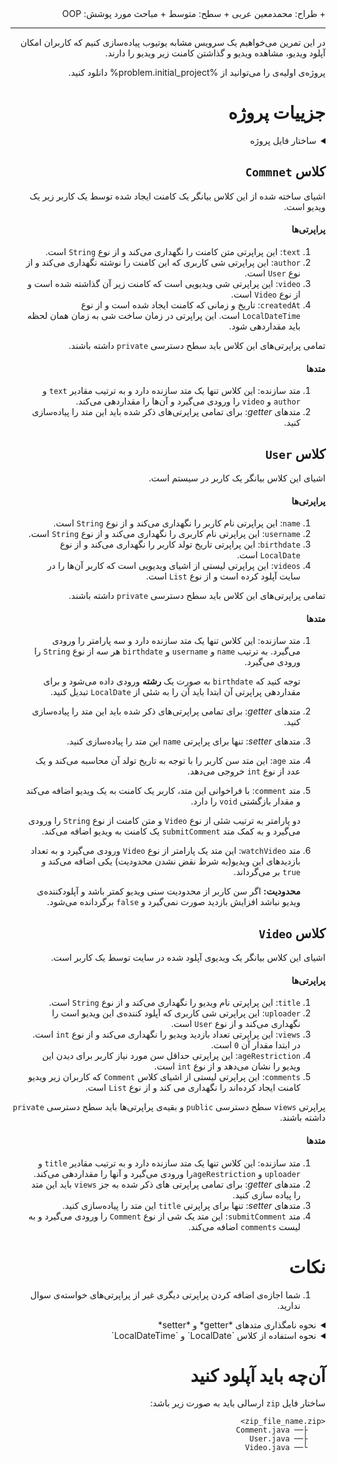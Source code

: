 <div dir="rtl">
+ طراح: محمدمعین عربی
+ سطح: متوسط
+ مباحث مورد پوشش: OOP

----------

در این تمرین می‌خواهیم یک سرویس مشابه یوتیوب پیاده‌سازی کنیم که کاربران امکان آپلود ویدیو، مشاهده ویدیو و گذاشتن کامنت زیر ویدیو را دارند.

پروژه‌ی اولیه‌ی را می‌توانید از %problem.initial_project% دانلود کنید.

# جزییات پروژه

<details class="grey">
<summary>ساختار فایل پروژه</summary>
```
youtube
	├── <mark title="باید پیاده‌سازی شود">Comment.java</mark>
	├── <mark title="باید پیاده‌سازی شود">User.java</mark>
	└── <mark title="باید پیاده‌سازی شود">Video.java</mark>
```

</details>

## کلاس `Commnet`

اشیای ساخته شده از این کلاس بیانگر یک کامنت ایجاد شده توسط یک کاربر زیر یک ویدیو است.

#### پراپرتی‌ها

1. `text`: این پراپرتی متن کامنت را نگهداری می‌کند و از نوع `String` است.
2. `author`: این پراپرتی شی کاربری که این کامنت را نوشته نگهداری می‌کند و از نوع `User` است.
3. `video`: این پراپرتی شی ویدیویی است که کامنت زیر آن گذاشته شده است و از نوع `Video` است.
4. `createdAt`: تاریخ و زمانی که کامنت ایجاد شده است و از نوع `LocalDateTime` است. این پراپرتی در زمان ساخت شی به زمان همان لحظه باید مقداردهی شود.

تمامی پراپرتی‌های این کلاس باید سطح دسترسی `private` داشته باشند.

#### متدها

1. متد سازنده: این کلاس تنها یک متد سازنده دارد و به ترتیب مقادیر `text` و `author` و `video` را ورودی می‌گیرد و آن‌ها را مقداردهی می‌کند.
2. متدهای *getter*: برای تمامی پراپرتی‌های ذکر شده باید این متد را پیاده‌سازی کنید.

## کلاس `User`

اشیای این کلاس بیانگر یک کاربر در سیستم است.

#### پراپرتی‌ها

1. `name`: این پراپرتی نام کاربر را نگهداری می‌کند و از نوع `String` است.
2. `username`: این پراپرتی نام کاربری را نگهداری می‌کند و از نوع `String` است.
3. `birthdate`: این پراپرتی تاریخ تولد کاربر را نگهداری می‌کند و از نوع `LocalDate` است.
4. `videos`: این پراپرتی لیستی از اشیای ویدیویی است که کاربر آن‌ها را در سایت آپلود کرده است و از نوع `List` است.

تمامی پراپرتی‌های این کلاس باید سطح دسترسی `private` داشته باشند.

#### متدها

1. متد سازنده: این کلاس تنها یک متد سازنده دارد و سه پارامتر را ورودی می‌گیرد. به ترتیب `name` و `username` و `birthdate` هر سه از نوع `String` را ورودی می‌گیرد. 

    توجه کنید که `birthdate` به صورت یک **رشته** ورودی داده می‌شود و برای مقداردهی پراپرتی آن ابتدا باید آن را به شئی از `LocalDate` تبدیل کنید.

2. متدهای *getter*: برای تمامی پراپرتی‌های ذکر شده باید این متد را پیاده‌سازی کنید.
3. متدهای *setter*: تنها برای پراپرتی `name` این متد را پیاده‌سازی کنید.
4. متد `age`: این متد سن کاربر را با توجه به تاریخ تولد آن محاسبه می‌کند و یک عدد از نوع `int` خروجی می‌دهد.
5. متد `comment`: با فراخوانی این متد، کاربر یک کامنت به یک ویدیو اضافه می‌کند و مقدار بازگشتی `void` را دارد.
    
    دو پارامتر به ترتیب شئی از نوع `Video` و متن کامنت از نوع `String` را ورودی می‌گیرد و به کمک متد `submitComment` یک کامنت به ویدیو اضافه می‌کند.
    
6. متد `watchVideo`: این متد یک پارامتر از نوع `Video` ورودی می‌گیرد و به تعداد بازدیدهای این ویدیو(به شرط نقض نشدن محدودیت) یکی اضافه می‌کند و `true` بر می‌گرداند.

    **محدودیت:** اگر سن کاربر از محدودیت سنی ویدیو کمتر باشد و آپلودکننده‌ی ویدیو نباشد افزایش بازدید صورت نمی‌گیرد و `false` برگردانده می‌شود.

## کلاس `Video`

اشیای این کلاس بیانگر یک ویدیوی آپلود شده در سایت توسط یک کاربر است.

#### پراپرتی‌ها

1. `title`: این پراپرتی نام ویدیو را نگهداری می‌کند و از نوع `String` است.
2. `uploader`: این پراپرتی شی کاربری که آپلود کننده‌ی این ویدیو است را نگهداری می‌کند و از نوع `User` است.
3. `views`: این پراپرتی تعداد بازدید ویدیو را نگهداری می‌کند و از نوع `int` است. در ابتدا مقدار آن `0` است.
4. `ageRestriction`: این پراپرتی حداقل سن مورد نیاز کاربر برای دیدن این ویدیو را نشان می‌دهد و از نوع `int` است.
5. `comments`: این پراپرتی لیستی از اشیای کلاس `Comment` که کاربران زیر ویدیو کامنت ایجاد کرده‌اند را نگهداری می کند و از نوع `List` است.

پراپرتی `views` سطح دسترسی `public` و بقیه‌ی پراپرتی‌ها باید سطح دسترسی `private` داشته باشند.

#### متدها

1. متد سازنده: این کلاس تنها یک متد سازنده دارد و به ترتیب مقادیر `title` و `uploader` و `ageRestriction`را ورودی می‌گیرد و آنها را مقداردهی می‌کند.
2. متدهای *getter*: برای تمامی پراپرتی های ذکر شده به جز `views` باید این متد را پیاده سازی کنید.
3. متدهای *setter*: تنها برای پراپرتی `title` این متد را پیاده‌سازی کنید.
4. متد `submitComment`: این متد یک شی از نوع `Comment` را ورودی می‌گیرد و به لیست `comments` اضافه می‌کند.

# نکات

1. شما اجازه‌ی اضافه کردن پراپرتی دیگری غیر از پراپرتی‌های خواسته‌ی سوال ندارید.

<details class="orange">
<summary>نحوه نامگذاری متدهای *getter* و *setter*</summary>
نامگذاری باید به شکل [Camel case](https://en.wikipedia.org/wiki/Camel_case) باشد. به طور مثال برای نامگذاری متد *setter* و *getter* فیلدی به نام `name` به ترتیب باید به صورت `setName` و `getName` نامگذاری شود. 
</details> 

<details class="teal">
<summary>نحوه استفاده از کلاس `LocalDate` و `LocalDateTime`</summary>
برای مطالعه متدها و نحوه‌ی استفاده از این دو کلاس می‌توانید به [اینجا](https://www.baeldung.com/java-creating-localdate-with-values) و [آنجا](https://howtodoinjava.com/java/date-time/java-localdatetime-class/) مراجعه کنید.
</details> 

# آن‌چه باید آپلود کنید

ساختار فایل `zip` ارسالی باید به صورت زیر باشد:
```
<zip_file_name.zip>
	├── Comment.java
	├── User.java
	└── Video.java
```

</div>